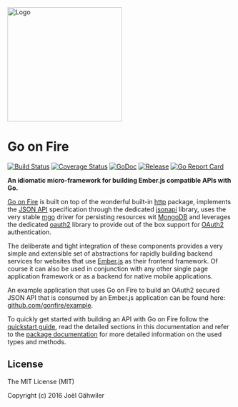 <img src="http://joel-github-static.s3.amazonaws.com/gonfire/logo.png" alt="Logo" width="256"/>

# Go on Fire

[![Build Status](https://travis-ci.org/gonfire/fire.svg?branch=master)](https://travis-ci.org/gonfire/fire)
[![Coverage Status](https://coveralls.io/repos/github/gonfire/fire/badge.svg?branch=master)](https://coveralls.io/github/gonfire/fire?branch=master)
[![GoDoc](https://godoc.org/github.com/gonfire/fire?status.svg)](http://godoc.org/github.com/gonfire/fire)
[![Release](https://img.shields.io/github/release/gonfire/fire.svg)](https://github.com/gonfire/fire/releases)
[![Go Report Card](https://goreportcard.com/badge/github.com/gonfire/fire)](http://goreportcard.com/report/gonfire/fire)

**An idiomatic micro-framework for building Ember.js compatible APIs with Go.**

[Go on Fire](https://gonfire.org) is built on top of the wonderful built-in [http](https://golang.org/pkg/net/http) package, implements the [JSON API](http://jsonapi.org) specification through the dedicated [jsonapi](https://github.com/gonfire/jsonapi) library, uses the very stable [mgo](https://github.com/go-mgo/mgo) driver for persisting resources wit [MongoDB](https://www.mongodb.com) and leverages the dedicated [oauth2](https://github.com/gonfire/oauth2) library to provide out of the box support for [OAuth2](https://oauth.net/2/) authentication.

The deliberate and tight integration of these components provides a very simple and extensible set of abstractions for rapidly building backend services for websites that use [Ember.js](http://emberjs.com) as their frontend framework. Of course it can also be used in conjunction with any other single page application framework or as a backend for native mobile applications.

An example application that uses Go on Fire to build an OAuth2 secured JSON API that is consumed by an Ember.js application can be found here: [github.com/gonfire/example](https://github.com/gonfire/example).

To quickly get started with building an API with Go on Fire follow the [quickstart guide](http://gonfire.org/#quickstart), read the detailed sections in this documentation and refer to the [package documentation](https://godoc.org/github.com/gonfire/fire) for more detailed information on the used types and methods. 

## License

The MIT License (MIT)

Copyright (c) 2016 Joël Gähwiler
